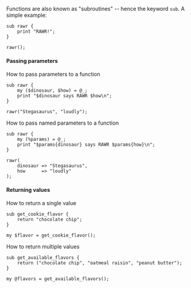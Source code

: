 Functions are also known as "subroutines" -- hence the keyword
<code>sub</code>.  A simple example:

    sub rawr {
        print "RAWR!";
    }
    
    rawr();


#### Passing parameters

How to pass parameters to a function

    sub rawr {
        my ($dinosaur, $how) = @_;
        print "$dinosaur says RAWR $how\n";
    }
    
    rawr("Stegasaurus", "loudly");

How to pass named parameters to a function

    sub rawr {
        my (%params) = @_;
        print "$params{dinosaur} says RAWR $params{how}\n";
    }
    
    rawr(
        dinosaur => "Stegasaurus", 
        how      => "loudly"
    );

#### Returning values

How to return a single value

    sub get_cookie_flavor {
        return "chocolate chip";
    }

    my $flavor = get_cookie_flavor();

How to return multiple values

    sub get_available_flavors {
        return ("chocolate chip", "oatmeal raisin", "peanut butter");
    }

    my @flavors = get_available_flavors();


